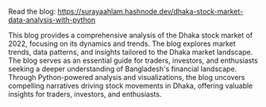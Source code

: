 Read the blog: https://surayaahlam.hashnode.dev/dhaka-stock-market-data-analysis-with-python

This blog provides a comprehensive analysis of the Dhaka stock market of 2022, focusing on its dynamics and trends. The blog explores market trends, data patterns, and insights tailored to the Dhaka market landscape. The blog serves as an essential guide for traders, investors, and enthusiasts seeking a deeper understanding of Bangladesh's financial landscape. Through Python-powered analysis and visualizations, the blog uncovers compelling narratives driving stock movements in Dhaka, offering valuable insights for traders, investors, and enthusiasts.